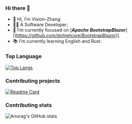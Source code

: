 ### Hi there 👋
- 👋 Hi, I’m Vision-Zhang.
- 👨‍💻 A Software Developer;
- 🌱 I’m currently focused on [***Apache BootstrapBlazor***][(https://github.com/dotnetcore/BootstrapBlazor)].
- 📚 I’m currently learning English and Rust.

### Top Language
[![Top Langs](https://github-readme-stats.vercel.app/api/top-langs/?username=Vision-Zhang)](https://github.com/Vision-Zhang/github-readme-stats)

### Contributing projects
[![Readme Card](https://github-readme-stats-git-masterrstaa-rickstaa.vercel.app/api/pin/?username=ArgoZhang&repo=BootstrapBlazor&theme=dracula)](https://github.com/dotnetcore/BootstrapBlazor)

### Contributing stats
![Anurag's GitHub stats](https://github-readme-stats.vercel.app/api?username=Vision-Zhang&count_private=true&show_icons=true&theme=radical)
